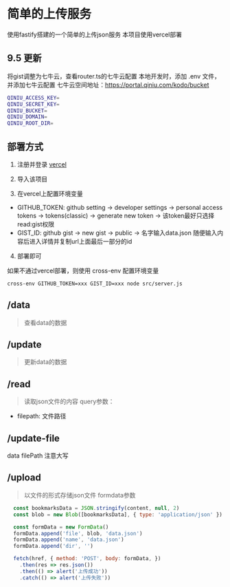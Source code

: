 # 简单的上传服务

使用fastify搭建的一个简单的上传json服务
本项目使用vercel部署

## 9.5 更新
将gist调整为七牛云，查看router.ts的七牛云配置
本地开发时，添加 .env 文件，并添加七牛云配置
七牛云空间地址：https://portal.qiniu.com/kodo/bucket
```bash
QINIU_ACCESS_KEY=
QINIU_SECRET_KEY=
QINIU_BUCKET=
QINIU_DOMAIN=
QINIU_ROOT_DIR=
```

## 部署方式
1. 注册并登录 [vercel](https://vercel.com/)

2. 导入该项目

3. 在vercel上配置环境变量
  * GITHUB_TOKEN: github setting -> developer settings -> personal access tokens -> tokens(classic) -> generate new token -> 该token最好只选择read:gist权限
  * GIST_ID: github gist -> new gist -> public -> 名字输入data.json 随便输入内容后进入详情并复制url上面最后一部分的id

4. 部署即可

如果不通过vercel部署，则使用 cross-env 配置环境变量
```bash
cross-env GITHUB_TOKEN=xxx GIST_ID=xxx node src/server.js
```

## /data
> 查看data的数据

## /update
> 更新data的数据

## /read
> 读取json文件的内容
query参数：
* filepath: 文件路径

## /update-file
data
filePath 注意大写

## /upload
> 以文件的形式存储json文件
formdata参数
```js
  const bookmarksData = JSON.stringify(content, null, 2)
  const blob = new Blob([bookmarksData], { type: 'application/json' })

  const formData = new FormData()
  formData.append('file', blob, 'data.json')
  formData.append('name', 'data.json')
  formData.append('dir', '')

  fetch(href, { method: 'POST', body: formData, })
    .then(res => res.json())
    .then(() => alert('上传成功'))
    .catch(() => alert('上传失败'))
```